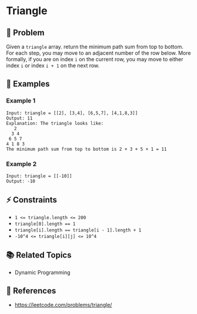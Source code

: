 # Triangle

## 🚀 Problem  
Given a `triangle` array. return the minimum path sum from top to bottom.
For each step, you may move to an adjacent number of the row below. More formally, if you are on index `i` on the current row, you may move to either index `i` or index `i + 1` on the next row.

## 📝 Examples  

### Example 1
```
Input: triangle = [[2], [3,4], [6,5,7], [4,1,8,3]]
Output: 11
Explanation: The triangle looks like:
   2
  3 4
 6 5 7
4 1 8 3
The minimum path sum from top to bottom is 2 + 3 + 5 + 1 = 11 
```

### Example 2
```
Input: triangle = [[-10]]
Output: -10
```

## ⚡ Constraints  
- `1 <= triangle.length <= 200`
- `triangle[0].length == 1`
- `triangle[i].length == triangle[i - 1].length + 1`
- `-10^4 <= triangle[i][j] <= 10^4`

## 📚 Related Topics  
- Dynamic Programming

## 🔗 References  
- https://leetcode.com/problems/triangle/
